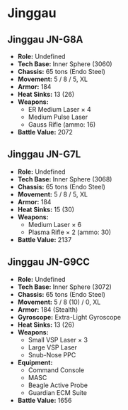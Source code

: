 # Jinggau
## Jinggau JN-G8A
- **Role:** Undefined
- **Tech Base:** Inner Sphere (3060)
- **Chassis:** 65 tons (Endo Steel)
- **Movement:** 5 / 8 / 5, XL
- **Armor:** 184
- **Heat Sinks:** 13 (26)
- **Weapons:**
  - ER Medium Laser × 4
  - Medium Pulse Laser
  - Gauss Rifle (ammo: 16)
- **Battle Value:** 2072

## Jinggau JN-G7L
- **Role:** Undefined
- **Tech Base:** Inner Sphere (3068)
- **Chassis:** 65 tons (Endo Steel)
- **Movement:** 5 / 8 / 5, XL
- **Armor:** 184
- **Heat Sinks:** 15 (30)
- **Weapons:**
  - Medium Laser × 6
  - Plasma Rifle × 2 (ammo: 30)
- **Battle Value:** 2137

## Jinggau JN-G9CC
- **Role:** Undefined
- **Tech Base:** Inner Sphere (3072)
- **Chassis:** 65 tons (Endo Steel)
- **Movement:** 5 / 8 (10) / 0, XL
- **Armor:** 184 (Stealth)
- **Gyroscope:** Extra-Light Gyroscope
- **Heat Sinks:** 13 (26)
- **Weapons:**
  - Small VSP Laser × 3
  - Large VSP Laser
  - Snub-Nose PPC
- **Equipment:**
  - Command Console
  - MASC
  - Beagle Active Probe
  - Guardian ECM Suite
- **Battle Value:** 1656

